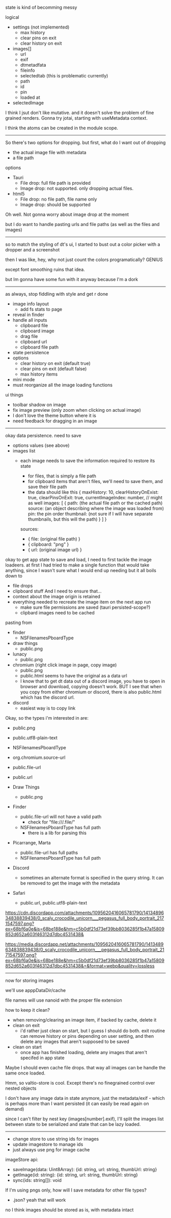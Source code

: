 state is kind of becomming messy

logical
- settings (not implemented)
  - max history
  - clear pins on exit
  - clear history on exit
- images[]
  - url
  - exif
  - dtmetadfata
  - fileinfo
  - selectedtab (this is problematic currently)
  - path
  - id
  - pin
  - loaded at
- selectedImage

I think I jsut don't like mutative. and it doesn't solve the problem of fine grained renders.
Gonna try jotai, starting with useMetadata context.

I think the atoms can be created in the module scope.

---

So there's two options for dropping. but first, what do I want out of dropping
- the actual image file with metadata
- a file path

options
- Tauri
  - File drop: full file path is provided
  - Image drop: not supported. only dropping actual files.
- html5
  - File drop: no file path, file name only
  - Image drop: should be supported

Oh well. Not gonna worry about image drop at the moment

but I do want to handle pasting urls and file paths (as well as the files and images)

---

so to match the styling of dt's ui, I started to bust out a color picker with a dropper and a screenshot

then I was like, hey, why not just count the colors programatically? GENIUS

except font smoothing ruins that idea.

but Im gonna have some fun with it anyway because I'm a dork

---

as always, stop fiddling with style and get r done

- image info layout
  - add fs stats to page
- reveal in finder
- handle all inputs
  - clipboard file
  - clipboard image
  - drag file
  - clipboard url
  - clipboard file path
- state persistence
- options
  - clear history on exit (default true)
  - clear pins on exit (default false)
  - max history items
- mini mode
- must reorganize all the image loading functions

ui things
- toolbar shadow on image
- fix image preview (only zoom when clicking on actual image)
- I don't love the theme button where it is
- need feedback for dragging in an image

---

okay data persistence. need to save
- options values (see above)
- images list
  - each image needs to save the information required to restore its state 
    - for files, that is simply a file path
    - for clipboard items that aren't files, we'll need to save them, and save their file path
    - the data should like this
    {
        maxHistory: 10,
        clearHistoryOnExist: true,
        clearPinsOnExit: true,
        currentImageIndex: number, // might as well
        images: [
          {
            path: (the actual file path or the cached path)
            source: (an object describing where the image was loaded from)
            pin: the pin order
            thumbnail: (not sure if I will have separate thumbnails, but this will the path)
          }
        ]
    }

    sources: 
      - { file: (original file path) }
      - { clipboard: "png" }
      - { url: (original image url) }

okay to get app state to save and load, I need to first tackle the image loadeers. 
at first I had tried to make a single function that would take anything, since I wasn't sure what I would end up needing
but it all boils down to 
  - file drops
  - clipboard stuff
And I need to ensure that...
  - context about the image origin is retained
  - everything needed to recreate the image item on the next app run
    - make sure file permissions are saved (tauri persisted-scope?)
    - clipbard images need to be cached

pasting from 
  - finder
    - NSFilenamesPboardType
  - draw things
    - public.png
  - lunacy
    - public.png
  - chromium (right click image in page, copy image)
    - public.png 
    - public.html seems to have the original as a data url
    - I know that to get dt data out of a discord image, you have to open in browser and download, copying doesn't work. 
      BUT I see that when you copy from either chromium or discord, there is also public.html which has the discord url.
  - discord
    - easiest way is to copy link 

Okay, so the types i'm interested in are:
- public.png
- public.utf8-plain-text
- NSFilenamesPboardType
- org.chromium.source-url
- public.file-url
- public.url

- Draw Things
  - public.png
- Finder
  - public.file-url will not have a valid path
    - check for "file:///.file/"
  - NSFilenamesPboardType has full path
    - there is a lib for parsing this
- Picarrange, Marta
  - public.file-url has full paths
  - NSFilenamesPboardType has full path
- Discord
  - sometimes an alternate format is specified in the query string. It can be removed to get the image with the metadata
- Safari
  - public.url, public.utf8-plain-text

https://cdn.discordapp.com/attachments/1095620416065781790/1413489634838839438/0_scaly_crocodile_unicorn___pegasus_full_body_portrait_2171547597.png?ex=68bf6a0e&is=68be188e&hm=c5b0df21d73ef39bb8036285f1b47a15809852d652a603f46312d7dbc4531438&

https://media.discordapp.net/attachments/1095620416065781790/1413489634838839438/0_scaly_crocodile_unicorn___pegasus_full_body_portrait_2171547597.png?ex=68bf6a0e&is=68be188e&hm=c5b0df21d73ef39bb8036285f1b47a15809852d652a603f46312d7dbc4531438&=&format=webp&quality=lossless


---

now for storing images

we'll use apppDataDir/cache

file names will use nanoid with the proper file extension

how to keep it clean?
  - when removing/clearing an image item, if backed by cache, delete it
  - clean on exit
    - i'd rather just clean on start, but I guess I should do both. exit routine can remove history or pins depending on user setting, and then delete any images that aren't supposed to be saved
  - clean on start
    - once app has finished loading, delete any images that aren't specifed in app state

Maybe I should even cache file drops. that way all images can be handle the same once loaded.

Hmm, so valtio-store is cool. Except there's no finegrained control over nested objects

I don't have any image data in state anymore, just the metadata/exif - which is perhaps more than I want persisted (it can easily be read again on demand)

since I can't filter by nest key (images[number].exif), I'll split the images list between state to be serialized and state that can be lazy loaded.

---

- change store to use string ids for images
- update imagestore to manage ids
- just always use png for image cache

imageStore api:
  - saveImage(data: Uint8Array): {id: string, url: string, thumbUrl: string}
  - getImage(id: string): {id: string, url: string, thumbUrl: string}
  - sync(ids: string[]): void

If I'm using pngs only, how will I save metadata for other file types?
- .json? yeah that will work

no I think images should be stored as is, with metadata intact

